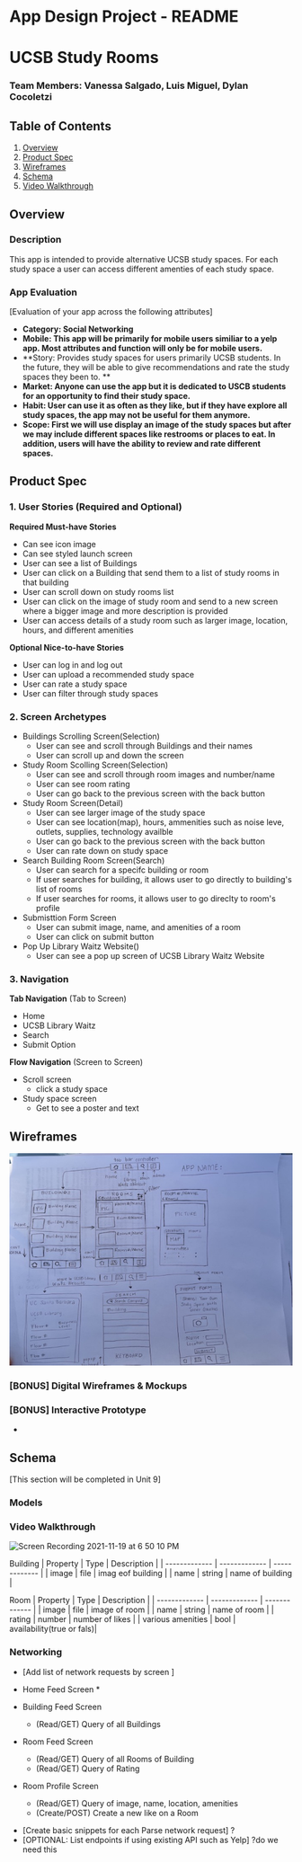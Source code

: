 App Design Project - README 
===

# UCSB Study Rooms
### Team Members: Vanessa Salgado, Luis Miguel, Dylan Cocoletzi 

## Table of Contents
1. [Overview](#Overview)
1. [Product Spec](#Product-Spec)
1. [Wireframes](#Wireframes)
2. [Schema](#Schema)
3. [Video Walkthrough](#Gif)

## Overview
### Description
This app is intended to provide alternative UCSB study spaces. For each study space a user can access different amenties of each study space. 

### App Evaluation
[Evaluation of your app across the following attributes]
- **Category: Social Networking**
- **Mobile: This app will be primarily for mobile users similiar to a yelp app. Most attributes and function will only be for mobile users.**
- **Story: Provides study spaces for users primarily UCSB students. In the future, they will be able to give recommendations and rate the study spaces they been to. **
- **Market: Anyone can use the app but it is dedicated to USCB students for an opportunity to find their study space.**
- **Habit: User can use it as often as they like, but if they have explore all study spaces, the app may not be useful for them anymore.**
- **Scope: First we will use display an image of the study spaces but after we may include different spaces like restrooms or places to eat. In addition, users will have the ability to review and rate different spaces.**

## Product Spec

### 1. User Stories (Required and Optional)

**Required Must-have Stories**

* Can see icon image
* Can see styled launch screen
* User can see a list of Buildings 
* User can click on a Building that send them to a list of study rooms in that building
* User can scroll down on study rooms list
* User can click on the image of study room and send to a new screen where a bigger image and more description is provided
* User can access details of a study room such as larger image, location, hours, and different amenities

**Optional Nice-to-have Stories**

* User can log in and log out
* User can upload a recommended study space
* User can rate a study space
* User can filter through study spaces


### 2. Screen Archetypes

* Buildings Scrolling Screen(Selection)
   * User can see and scroll through Buildings and their names 
   * User can scroll up and down the screen
* Study Room Scolling Screen(Selection)
   * User can see and scroll through room images and number/name
   * User can see room rating 
   * User can go back to the previous screen with the back button
* Study Room  Screen(Detail)
   * User can see larger image of the study space
   * User can see location(map), hours, ammenities such as noise leve, outlets, supplies, technology availble
   * User can go back to the previous screen with the back button
   * User can rate down on study space 
* Search Building Room Screen(Search)
   * User can search for a specifc building or room 
   * If user searches for building, it allows user to go directly to building's list of rooms 
   * If user searches for rooms, it allows user to go direclty to room's profile
* Submisttion Form Screen
   * User can submit image, name, and amenities of a room
   * User can click on submit button
* Pop Up Library Waitz Website()
   * User can see a pop up screen of UCSB Library Waitz Website


### 3. Navigation

**Tab Navigation** (Tab to Screen)

* Home 
* UCSB Library Waitz
* Search 
* Submit Option 

**Flow Navigation** (Screen to Screen)

* Scroll screen
   * click a study space
* Study space screen
   * Get to see a poster and text

## Wireframes
![Wireframe Sketch](/Images/Basic-Wireframe.jpeg)


### [BONUS] Digital Wireframes & Mockups

### [BONUS] Interactive Prototype
*
## Schema 
[This section will be completed in Unit 9]
### Models

### Video Walkthrough
![Screen Recording 2021-11-19 at 6 50 10 PM](https://user-images.githubusercontent.com/86747062/142712218-18bc3de6-2b5b-4095-9c48-a1e8f406744f.gif)


Building 
| Property  | Type | Description |
| ------------- | ------------- |  ------------- |
| image  | file | imag eof building  |
| name  | string  | name of building  |

Room 
| Property  | Type | Description |
| ------------- | ------------- |  ------------- |
| image  | file | image of room  |
| name  | string  | name of room  |
| rating  | number | number of likes  |
| various amenities | bool | availability(true or fals)|
### Networking

- [Add list of network requests by screen ]

* Home Feed Screen
   * 

* Building Feed Screen
   * (Read/GET) Query of all Buildings
* Room Feed Screen 
   * (Read/GET)  Query of all Rooms of Building 
   * (Read/GET)  Query of Rating

* Room Profile Screen
   * (Read/GET) Query of image, name, location, amenities
   * (Create/POST) Create a new like on a Room

- [Create basic snippets for each Parse network request] ? 
- [OPTIONAL: List endpoints if using existing API such as Yelp] ?do we need this
